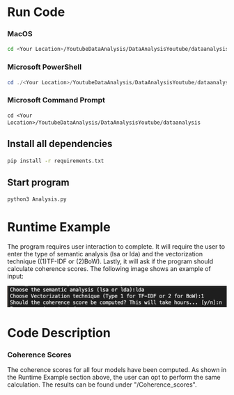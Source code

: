 # Run Code

### MacOS
``` bash
cd <Your Location>/YoutubeDataAnalysis/DataAnalysisYoutube/dataanalysis
```
### Microsoft PowerShell
```powershell
cd ./<Your Location>/YoutubeDataAnalysis/DataAnalysisYoutube/dataanalysis
```
### Microsoft Command Prompt
```command prompt
cd <Your Location>/YoutubeDataAnalysis/DataAnalysisYoutube/dataanalysis
```

## Install all dependencies
``` bash
pip install -r requirements.txt
```

## Start program
```bash
python3 Analysis.py
```

# Runtime Example
The program requires user interaction to complete. It will require the user to enter the type of semantic analysis (lsa or lda) and the vectorization technique ((1)TF-IDF or (2)BoW). 
Lastly, it will ask if the program should calculate coherence scores.
The following image shows an example of input:

![Input User](Images/Working_example.png)

# Code Description

### Coherence Scores
The coherence scores for all four models have been computed. 
As shown in the Runtime Example section above, the user can opt to perform the same calculation.
The results can be found under "/Coherence_scores".







